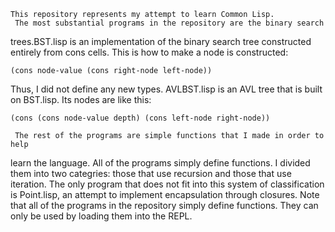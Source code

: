 	This repository represents my attempt to learn Common Lisp.  
     The most substantial programs in the repository are the binary search
trees.BST.lisp is an implementation of the binary search tree constructed 
entirely from cons cells.  This is how to make a node is constructed:

 
    (cons node-value (cons right-node left-node))

Thus, I did not define any new types.  AVLBST.lisp is an AVL tree that is built on BST.lisp.  Its nodes are like this: 


    (cons (cons node-value depth) (cons left-node right-node))

     The rest of the programs are simple functions that I made in order to help
learn the language.  All of the programs simply define functions.  I divided 
them into two categries: those that use recursion and those that use iteration.
The only program that does not fit into this system of classification is Point.lisp,
 an attempt to implement encapsulation through closures.
     Note that all of the programs in the repository simply define functions. 
They can only be used by loading them into the REPL.